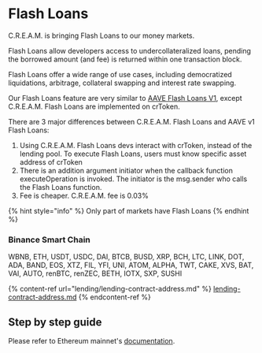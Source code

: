 # Flash Loans

C.R.E.A.M. is bringing Flash Loans to our money markets.

Flash Loans allow developers access to undercollateralized loans, pending the borrowed amount (and fee) is returned within one transaction block.

Flash Loans offer a wide range of use cases, including democratized liquidations, arbitrage, collateral swapping and interest rate swapping.

Our Flash Loans feature are very similar to [AAVE Flash Loans V1](https://aave.com/flash-loans), except C.R.E.A.M. Flash Loans are implemented on crToken.

There are 3 major differences between C.R.E.A.M. Flash Loans and AAVE v1 Flash Loans:

1. Using C.R.E.A.M. Flash Loans devs interact with crToken, instead of the lending pool. To execute Flash Loans, users must know specific asset address of crToken
2. There is an addition argument initiator when the callback function executeOperation is invoked. The initiator is the msg.sender who calls the Flash Loans function.
3. Fee is cheaper. C.R.E.A.M. fee is 0.03%

{% hint style="info" %}
Only part of markets have Flash Loans
{% endhint %}

### Binance Smart Chain

WBNB, ETH, USDT, USDC, DAI, BTCB, BUSD, XRP, BCH, LTC, LINK, DOT, ADA, BAND, EOS, XTZ, FIL, YFI, UNI, ATOM, ALPHA, TWT, CAKE, XVS, BAT, VAI, AUTO, renBTC, renZEC, BETH, IOTX, SXP, SUSHI

{% content-ref url="lending/lending-contract-address.md" %}
[lending-contract-address.md](lending/lending-contract-address.md)
{% endcontent-ref %}

## Step by step guide

Please refer to Ethereum mainnet's [documentation](https://docs.cream.finance/flash-loans#step-by-step-guide).

